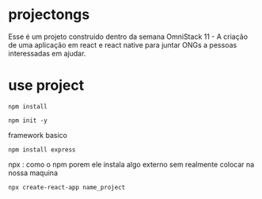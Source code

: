 # projectongs
Esse é um projeto construido dentro da semana OmniStack 11 - A criação de uma aplicação em react e react native para juntar ONGs a pessoas interessadas em ajudar.

# use project

```
npm install
```

```
npm init -y
```

framework basico 

```
npm install express
```

npx : como o npm porem ele instala algo externo sem realmente colocar na nossa maquina

```
npx create-react-app name_project
```
